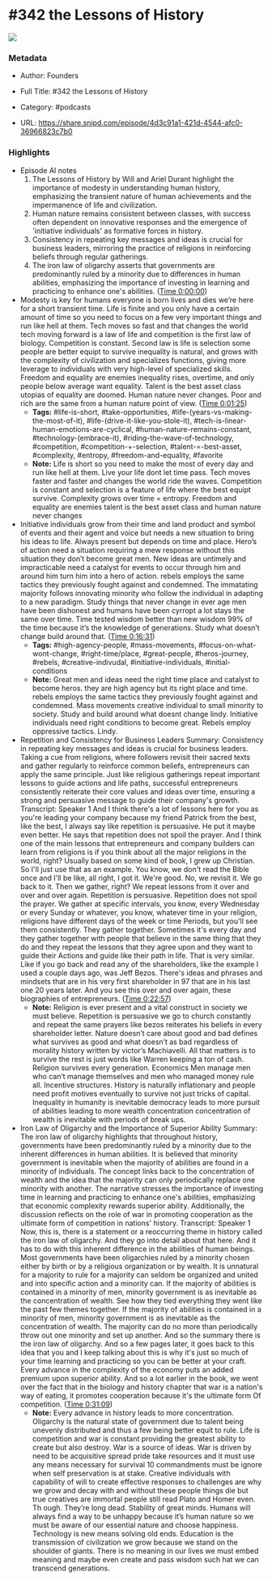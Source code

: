 # #342 the Lessons of History

![](https://wsrv.nl/?url=https%3A%2F%2Fimage.simplecastcdn.com%2Fimages%2F57933a1d-c5a9-4040-9aca-e766ae2ec0eb%2F721c2dd0-f766-4405-a701-dcd9179d4a5b%2F3000x3000%2F1495013501artwork.jpg%3Faid%3Drss_feed&w=100&h=100)

### Metadata

- Author: Founders
- Full Title: #342 the Lessons of History
- Category: #podcasts



- URL: https://share.snipd.com/episode/4d3c91a1-421d-4544-afc0-36966823c7b0

### Highlights

- Episode AI notes
  1. The Lessons of History by Will and Ariel Durant highlight the importance of modesty in understanding human history, emphasizing the transient nature of human achievements and the impermanence of life and civilization.
  2. Human nature remains consistent between classes, with success often dependent on innovative responses and the emergence of 'initiative individuals' as formative forces in history.
  3. Consistency in repeating key messages and ideas is crucial for business leaders, mirroring the practice of religions in reinforcing beliefs through regular gatherings.
  4. The iron law of oligarchy asserts that governments are predominantly ruled by a minority due to differences in human abilities, emphasizing the importance of investing in learning and practicing to enhance one's abilities. ([Time 0:00:00](https://share.snipd.com/episode-takeaways/b1d7e99e-83da-4849-a752-cde37d38aa84))
- Modesty is key for humans everyone is born lives and dies we’re here for a short transient time. Life is finite and you only have a certain amount of time so you need to focus on a few very important things and run like hell at them. Tech moves so fast and that changes the world tech moving forward is a law of life and competition is the first law of biology. Competition is constant. Second law is life is selection some people are better equipt to survive inequality is natural, and grows with the complexity of civilization and specializes functions, giving more leverage to individuals with very high-level of specialized skills. Freedom and equality are enemies inequality rises, overtime, and only people below average want equality. Talent is the best asset class utopias of equality are doomed. Human nature never changes. Poor and rich are the same from a human nature point of view. ([Time 0:01:25](https://share.snipd.com/snip/9c947061-9e60-4b65-9cef-cccffa1e169a))
    - **Tags:** #life-is-short, #take-opportunities, #life-(years-vs-making-the-most-of-it), #life-(drive-it-like-you-stole-it), #tech-is-linear-human-emotions-are-cyclical, #human-nature-remains-constant, #technology-(embrace-it), #riding-the-wave-of-technology, #competition, #competition-+-selection, #talent-=-best-asset, #complexity, #entropy, #freedom-and-equality, #favorite
    - **Note:** Life is short so you need to make the most of every day and run like hell at them. Live your life dont let time pass. Tech moves faster and faster and changes the world ride the waves. Competition is constant and selection is a feature of life where the best equipt survive. Complexity grows over time = entropy. Freedom and equality are enemies talent is the best asset class and human nature never changes
- Initiative individuals grow from their time and land product and symbol of events and their agent and voice but needs a new situation to bring his ideas to life. Always present but depends on time and place. Hero’s of action need a situation requiring a mew response without this situation they don’t become great men. New ideas are untimely and impracticable need a catalyst for events to occur through him and around him turn him into a hero of action. rebels employs the same tactics they previously fought against and condemned. The immatating majority follows innovating minority who follow the individual in adapting to a new paradigm. Study things that never change in ever age men have been dishonest and humans have been cyrropt a lot stays the same over time. Time tested wisdom better than new wisdom 99% of the time because it’s the knowledge of generations. Study what doesn’t change build around that. ([Time 0:16:31](https://share.snipd.com/snip/ed592b4f-c890-4f76-ae90-f6a51fed377c))
    - **Tags:** #high-agency-people, #mass-movements, #focus-on-what-wont-change, #right-time/place, #great-people, #heros-journey, #rebels, #creative-indivudal, #initiative-individuals, #initial-conditions
    - **Note:** Great men and ideas need the right time place and catalyst to become heros. they are high agency but its right place and time. rebels employs the same tactics they previously fought against and condemned. Mass movements creative individual to small minority to society. Study and build around what doesnt change lindy.
      Initiative individuals need right conditions to become great. Rebels employ oppressive tactics. Lindy.
- Repetition and Consistency for Business Leaders
  Summary:
  Consistency in repeating key messages and ideas is crucial for business leaders.
  Taking a cue from religions, where followers revisit their sacred texts and gather regularly to reinforce common beliefs, entrepreneurs can apply the same principle. Just like religious gatherings repeat important lessons to guide actions and life paths, successful entrepreneurs consistently reiterate their core values and ideas over time, ensuring a strong and persuasive message to guide their company's growth.
  Transcript:
  Speaker 1
  And I think there's a lot of lessons here for you as you're leading your company because my friend Patrick from the best, like the best, I always say like repetition is persuasive. He put it maybe even better. He says that repetition does not spoil the prayer. And I think one of the main lessons that entrepreneurs and company builders can learn from religions is if you think about all the major religions in the world, right? Usually based on some kind of book, I grew up Christian. So I'll just use that as an example. You know, we don't read the Bible once and I'll be like, all right, I got it. We're good. No, we revisit it. We go back to it. Then we gather, right? We repeat lessons from it over and over and over again. Repetition is persuasive. Repetition does not spoil the prayer. We gather at specific intervals, you know, every Wednesday or every Sunday or whatever, you know, whatever time in your religion, religions have different days of the week or time Periods, but you'll see them consistently. They gather together. Sometimes it's every day and they gather together with people that believe in the same thing that they do and they repeat the lessons that they agree upon and they want to guide their Actions and guide like their path in life. That is very similar. Like if you go back and read any of the shareholders, like the example I used a couple days ago, was Jeff Bezos. There's ideas and phrases and mindsets that are in his very first shareholder in 97 that are in his last one 20 years later. And you see this over and over again, these biographies of entrepreneurs. ([Time 0:22:57](https://share.snipd.com/snip/11af36e0-1343-438a-968b-e7d04cc3c329))
    - **Note:** Religion is ever present and a vital construct in society we must believe. Repetition is persuasive we go to church constantly and repeat the same prayers like bezos reiterates his beliefs in every shareholder letter. Nature doesn’t care about good and bad defines what survives as good and what doesn’t as bad regardless of morality history written by victor’s Machiavelli. All that matters is to survive the rest is just words like Warren keeping a ton of cash. Religion survives every generation. Economics Men manage men who can’t manage themselves and men who managed money rule all. Incentive structures. History is naturally inflationary and people need profit motives eventually to survive not just tricks of capital. Inequality in humanity is inevitable democracy leads to more pursuit of abilities leading to more wealth concentration concentration of wealth is inevitable with periods of break ups.
- Iron Law of Oligarchy and the Importance of Superior Ability
  Summary:
  The iron law of oligarchy highlights that throughout history, governments have been predominantly ruled by a minority due to the inherent differences in human abilities.
  It is believed that minority government is inevitable when the majority of abilities are found in a minority of individuals. The concept links back to the concentration of wealth and the idea that the majority can only periodically replace one minority with another.
  The narrative stresses the importance of investing time in learning and practicing to enhance one's abilities, emphasizing that economic complexity rewards superior ability.
  Additionally, the discussion reflects on the role of war in promoting cooperation as the ultimate form of competition in nations' history.
  Transcript:
  Speaker 1
  Now, this is, there is a statement or a reoccurring theme in history called the iron law of oligarchy. And they go into detail about that here. And it has to do with this inherent difference in the abilities of human beings. Most governments have been oligarchies ruled by a minority chosen either by birth or by a religious organization or by wealth. It is unnatural for a majority to rule for a majority can seldom be organized and united and into specific action and a minority can. If the majority of abilities is contained in a minority of men, minority government is as inevitable as the concentration of wealth. See how they tied everything they went like the past few themes together. If the majority of abilities is contained in a minority of men, minority government is as inevitable as the concentration of wealth. The majority can do no more than periodically throw out one minority and set up another. And so the summary there is the iron law of oligarchy. And so a few pages later, it goes back to this idea that you and I keep talking about this is why it's just so much of your time learning and practicing so you can be better at your craft. Every advance in the complexity of the economy puts an added premium upon superior ability. And so a lot earlier in the book, we went over the fact that in the biology and history chapter that war is a nation's way of eating, it promotes cooperation because it's the ultimate form Of competition. ([Time 0:31:09](https://share.snipd.com/snip/152fdb50-78e3-4e05-8501-b354e1d15028))
    - **Note:** Every advance in history leads to more concentration. Oligarchy is the natural state of government due to talent being unevenly distributed and thus a few being better equit to rule. Life is competition and war is constant providing the greatest ability to create but also destroy. War is a source of ideas. War is driven by need to be acquisitive spread pride take resources and it must use any means necessary for survival 10 commandments must be ignore when self preservation is at stake. Creative individuals with capability of will to create effective responses to challenges are why we grow and decay with and without these people things die but true creatives are immortal people still read Plato and Homer even. Th ough. They’re long dead. Stability of great minds. Humans will always find a way to be unhappy because it’s human nature so we must be aware of our essential nature and choose happiness. Technology is new means solving old ends. Education is the transmission of civilization we grow because we stand on the shoulder of giants. There is no meaning in our lives we must embed meaning and maybe even create and pass wisdom such hat we can transcend generations.
